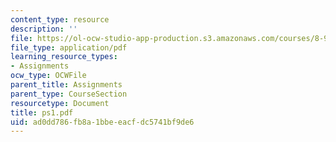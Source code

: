 ```yaml
---
content_type: resource
description: ''
file: https://ol-ocw-studio-app-production.s3.amazonaws.com/courses/8-942-cosmology-fall-2001/ad0dd786fb8a1bbeeacfdc5741bf9de6_ps1.pdf
file_type: application/pdf
learning_resource_types:
- Assignments
ocw_type: OCWFile
parent_title: Assignments
parent_type: CourseSection
resourcetype: Document
title: ps1.pdf
uid: ad0dd786-fb8a-1bbe-eacf-dc5741bf9de6
---
```

